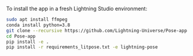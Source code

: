To install the app in a fresh Lightning Studio environment:
```bash
sudo apt install ffmpeg
conda install python=3.8
git clone --recursive https://github.com/Lightning-Universe/Pose-app
cd Pose-app
pip install -e .
pip install -r requirements_litpose.txt -e lightning-pose
```